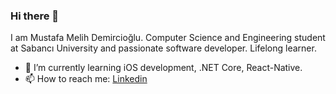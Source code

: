 ### Hi there 👋

I am Mustafa Melih Demircioğlu. 
Computer Science and Engineering student at Sabancı University and passionate software developer.
Lifelong learner.

- 🌱 I’m currently learning iOS development, .NET Core, React-Native.
- 📫 How to reach me: [Linkedin](https://www.linkedin.com/in/mustafa-melih-demircioglu/)

<!--
**MustafaMelihDemircioglu/MustafaMelihDemircioglu** is a ✨ _special_ ✨ repository because its `README.md` (this file) appears on your GitHub profile.

Here are some ideas to get you started:

- 🔭 I’m currently working on ...
- 👯 I’m looking to collaborate on ...
- 🤔 I’m looking for help with ...
- 💬 Ask me about ...
- 😄 Pronouns: ...
- ⚡ Fun fact: ...
-->
